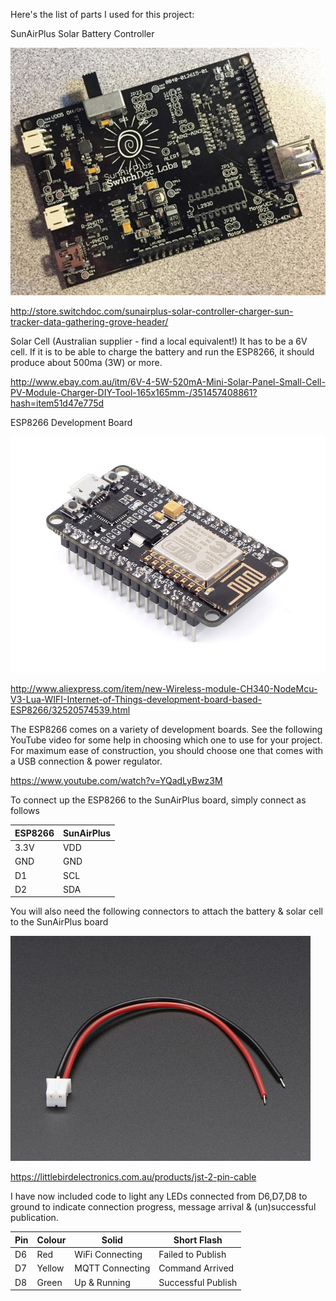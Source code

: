 Here's the list of parts I used for this project:

SunAirPlus Solar Battery Controller

![SunAirPlus](sdl.jpg)

http://store.switchdoc.com/sunairplus-solar-controller-charger-sun-tracker-data-gathering-grove-header/

Solar Cell (Australian supplier - find a local equivalent!) It has to be a 6V cell. If it is to be able to charge the battery and run the ESP8266, it should produce about 500ma (3W) or more.

http://www.ebay.com.au/itm/6V-4-5W-520mA-Mini-Solar-Panel-Small-Cell-PV-Module-Charger-DIY-Tool-165x165mm-/351457408861?hash=item51d47e775d

ESP8266 Development Board

![NodeMCU](nodemcu.jpg)

http://www.aliexpress.com/item/new-Wireless-module-CH340-NodeMcu-V3-Lua-WIFI-Internet-of-Things-development-board-based-ESP8266/32520574539.html

The ESP8266 comes on a variety of development boards.  See the following YouTube video for some help in choosing which one to use for your project.  For maximum ease of construction, you should choose one that comes with a USB connection & power regulator.

https://www.youtube.com/watch?v=YQadLyBwz3M

To connect up the ESP8266 to the SunAirPlus board, simply connect as follows

|ESP8266       |SunAirPlus|
|--------------|----------|
|3.3V          |VDD|
|GND           |GND|
|D1           |SCL|
|D2           |SDA|

You will also need the following connectors to attach the battery & solar cell to the SunAirPlus board

![JST](jst.jpg)

https://littlebirdelectronics.com.au/products/jst-2-pin-cable

I have now included code to light any LEDs connected from D6,D7,D8 to ground to indicate connection progress, message arrival & (un)successful publication.

|Pin    |Colour |Solid       |Short Flash         |
|-------|-------|------------|--------------------|
|D6     |Red    |WiFi Connecting|Failed to Publish|
|D7     |Yellow |MQTT Connecting|Command Arrived  |
|D8     |Green  |Up & Running |Successful Publish |

